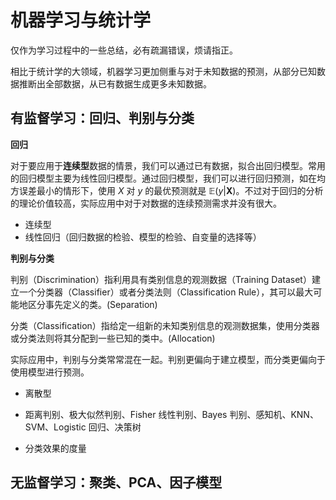 # 机器学习与统计学

仅作为学习过程中的一些总结，必有疏漏错误，烦请指正。

相比于统计学的大领域，机器学习更加侧重与对于未知数据的预测，从部分已知数据推断出全部数据，从已有数据生成更多未知数据。

## 有监督学习：回归、判别与分类

**回归**

对于要应用于**连续型**数据的情景，我们可以通过已有数据，拟合出回归模型。常用的回归模型主要为线性回归模型。通过回归模型，我们可以进行回归预测，如在均方误差最小的情形下，使用 $X$ 对 $y$ 的最优预测就是 $\mathbb{E}(y|\mathbf{X})$。不过对于回归的分析的理论价值较高，实际应用中对于对数据的连续预测需求并没有很大。

- 连续型
- 线性回归（回归数据的检验、模型的检验、自变量的选择等）

**判别与分类**

判别（Discrimination）指利用具有类别信息的观测数据（Training Dataset）建立一个分类器（Classifier）或者分类法则（Classification Rule），其可以最大可能地区分事先定义的类。(Separation)

分类（Classification）指给定一组新的未知类别信息的观测数据集，使用分类器或分类法则将其分配到一些已知的类中。(Allocation)

实际应用中，判别与分类常常混在一起。判别更偏向于建立模型，而分类更偏向于使用模型进行预测。

- 离散型
- 距离判别、极大似然判别、Fisher 线性判别、Bayes 判别、感知机、KNN、SVM、Logistic 回归、决策树

- 分类效果的度量

## 无监督学习：聚类、PCA、因子模型

